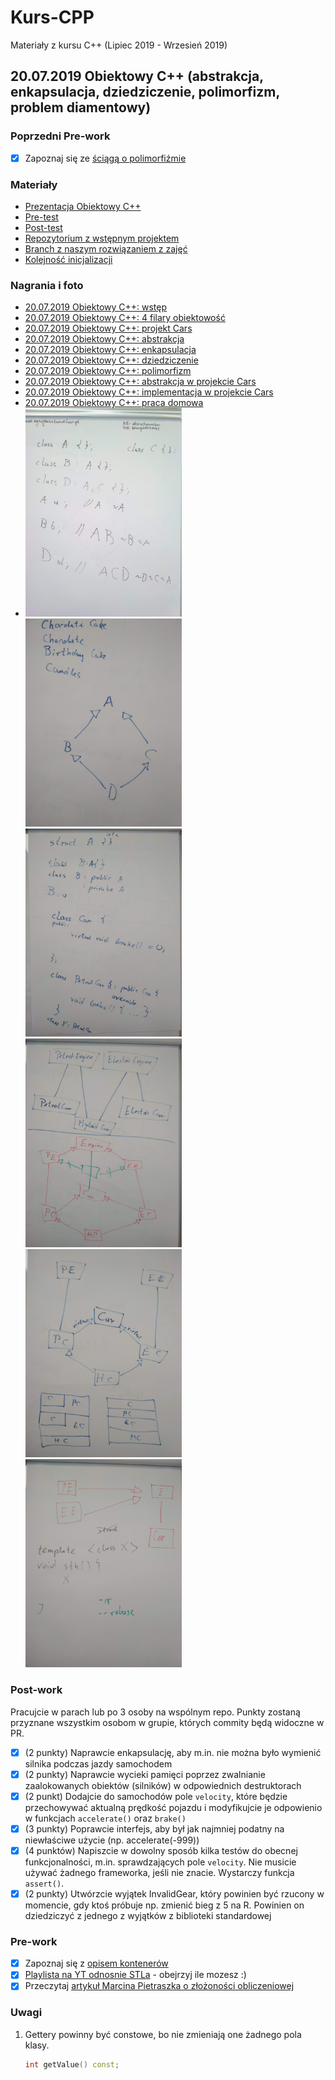 # Kurs-CPP

Materiały z kursu C++ (Lipiec 2019 - Wrzesień 2019)

## 20.07.2019 Obiektowy C++ (abstrakcja, enkapsulacja, dziedziczenie, polimorfizm, problem diamentowy)

### Poprzedni Pre-work

- [x] Zapoznaj się ze [ściągą o polimorfiźmie](https://github.com/coders-school/kurs_cpp_zima_2019/blob/master/L06-algorithms%2Ctesting/polimorfizm.pdf)

### Materiały

- [Prezentacja Obiektowy C++](object_oriented_cpp.pdf)
- [Pre-test](pre-test.txt)
- [Post-test](post-test.txt)
- [Repozytorium z wstępnym projektem](https://github.com/coders-school/Cars)
- [Branch z naszym rozwiązaniem z zajęć](https://github.com/coders-school/Cars/tree/2019_lato)
- [Kolejność inicjalizacji](https://dorwijnerda.pl/blog/kolejnosc-inicjalizacji/)

### Nagrania i foto

- [20.07.2019 Obiektowy C++: wstęp](https://www.youtube.com/watch?v=zLRcmbIah04&list=PLQqoaQUqs4DCbDNiqBU3E9bFvX6YSUZc1&index=14)
- [20.07.2019 Obiektowy C++: 4 filary obiektowość](https://www.youtube.com/watch?v=6Kv8bBvf9Es&list=PLQqoaQUqs4DCbDNiqBU3E9bFvX6YSUZc1&index=15)
- [20.07.2019 Obiektowy C++: projekt Cars](https://www.youtube.com/watch?v=RDUvty4-TEA&list=PLQqoaQUqs4DCbDNiqBU3E9bFvX6YSUZc1&index=16)
- [20.07.2019 Obiektowy C++: abstrakcja](https://www.youtube.com/watch?v=5HeeEuSdrws&list=PLQqoaQUqs4DCbDNiqBU3E9bFvX6YSUZc1&index=17)
- [20.07.2019 Obiektowy C++: enkapsulacja](https://www.youtube.com/watch?v=RgF4bMei1IY&list=PLQqoaQUqs4DCbDNiqBU3E9bFvX6YSUZc1&index=18)
- [20.07.2019 Obiektowy C++: dziedziczenie](https://www.youtube.com/watch?v=rY3rs7R0--Q&list=PLQqoaQUqs4DCbDNiqBU3E9bFvX6YSUZc1&index=19)
- [20.07.2019 Obiektowy C++: polimorfizm](https://www.youtube.com/watch?v=WAkWuns1rCI&list=PLQqoaQUqs4DCbDNiqBU3E9bFvX6YSUZc1&index=20)
- [20.07.2019 Obiektowy C++: abstrakcja w projekcie Cars](https://www.youtube.com/watch?v=JqsiN_E4Rzg&list=PLQqoaQUqs4DCbDNiqBU3E9bFvX6YSUZc1&index=21)
- [20.07.2019 Obiektowy C++: implementacja w projekcie Cars](https://www.youtube.com/watch?v=sXMjOSCMKCU&list=PLQqoaQUqs4DCbDNiqBU3E9bFvX6YSUZc1&index=22)
- [20.07.2019 Obiektowy C++: praca domowa](https://www.youtube.com/watch?v=5f3CxyVnMM4&list=PLQqoaQUqs4DCbDNiqBU3E9bFvX6YSUZc1&index=23)
- <img src="foto/01_constructors_order.jpg" width="250px" /> <img src="foto/02_diamond.jpg" width="250px" />
  <img src="foto/03_inheritance_access.jpg" width="250px" /> <img src="foto/04_design.jpg" width="250px" />
  <img src="foto/05_design.jpg" width="250px" /> <img src="foto/06_design.jpg" width="250px" />

### Post-work

Pracujcie w parach lub po 3 osoby na wspólnym repo. Punkty zostaną przyznane wszystkim osobom w grupie, których commity będą widoczne w PR.

- [x] (2 punkty) Naprawcie enkapsulację, aby m.in. nie można było wymienić silnika podczas jazdy samochodem
- [x] (2 punkty) Naprawcie wycieki pamięci poprzez zwalnianie zaalokowanych obiektów (silników) w odpowiednich destruktorach
- [x] (2 punkt) Dodajcie do samochodów pole `velocity`, które będzie przechowywać aktualną prędkość pojazdu i modyfikujcie je odpowienio w funkcjach `accelerate()` oraz `brake()`
- [x] (3 punkty) Poprawcie interfejs, aby był jak najmniej podatny na niewłaściwe użycie (np. accelerate(-999))
- [x] (4 punktów) Napiszcie w dowolny sposób kilka testów do obecnej funkcjonalności, m.in. sprawdzających pole `velocity`. Nie musicie używać żadnego frameworka, jeśli nie znacie. Wystarczy funkcja `assert()`.
- [x] (2 punkty) Utwórzcie wyjątek InvalidGear, który powinien być rzucony w momencie, gdy ktoś próbuje np. zmienić bieg z 5 na R. Powinien on dziedziczyć z jednego z wyjątków z biblioteki standardowej

### Pre-work

- [x] Zapoznaj się z [opisem kontenerów](http://en.cppreference.com/w/cpp/container)
- [x] [Playlista na YT odnosnie STLa](https://www.youtube.com/playlist?list=PL5jc9xFGsL8G3y3ywuFSvOuNm3GjBwdkb) - obejrzyj ile mozesz :)
- [x] Przeczytaj [artykuł Marcina Pietraszka o złożoności obliczeniowej](http://www.samouczekprogramisty.pl/podstawy-zlozonosci-obliczeniowej/)

### Uwagi

1. Gettery powinny być constowe, bo nie zmieniają one żadnego pola klasy.

    ```cpp
    int getValue() const;
    ```
